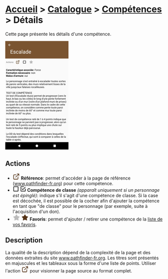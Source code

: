 # [Accueil](../README.md) > [Catalogue](../navigation/README.md) > [Compétences](skills.md) > Détails

Cette page présente les détails d'une compétence.

<a href="../../images/catalog/skill-details.png"><img src="../../images/catalog/skill-details_small.jpg" title="Détails d'une compétence"/></a>

## Actions

* ![](../../images/icons/reference.png)
**Référence**: permet d'accéder à la page de référence (www.pathfinder-fr.org) 
pour cette compétence.
* ![](../../images/icons/checkbox-off.png) ![](../../images/icons/checkbox-on.png)
**Compétence de classe** _(apparaît uniquement si un personnage est épinglé)_: indique s'il s'agit 
d'une compétence de classe. Si la case est décochée, il est possible de la cocher afin d'ajouter la 
compétence en tant que "de classe" pour le personnage (par exemple, suite à l'acquisition d'un don). 
* ![](../../images/icons/favorite-off.png) ![](../../images/icons/favorite-on.png)
**Favoris**: permet d'ajouter / retirer une compétence de la [liste de vos favoris](favorites.md). 

## Description

La qualité de la description dépend de la complexité de la page et des données extraites du site
www.pathfinder-fr.org. Les titres sont présentés en majuscules et les tableaux sous la forme d'une
liste de points. Utiliser l'action ![](../../images/icons/reference.png) pour visionner la page
source au format complet.